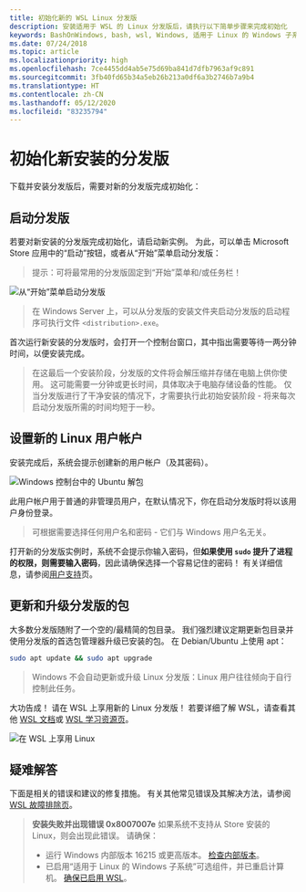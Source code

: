 ```yaml
---
title: 初始化新的 WSL Linux 分发版
description: 安装适用于 WSL 的 Linux 分发版后，请执行以下简单步骤来完成初始化
keywords: BashOnWindows, bash, wsl, Windows, 适用于 Linux 的 Windows 子系统, windowssubsystem, ubuntu, debian, suse, Windows 10
ms.date: 07/24/2018
ms.topic: article
ms.localizationpriority: high
ms.openlocfilehash: 7ce4455dd4ab5e75d69ba841d7dfb7963af9c891
ms.sourcegitcommit: 3fb40fd65b34a5eb26b213a0df6a3b2746b7a9b4
ms.translationtype: HT
ms.contentlocale: zh-CN
ms.lasthandoff: 05/12/2020
ms.locfileid: "83235794"
---
```

# <a name="initializing-a-newly-installed-distribution"></a>初始化新安装的分发版

下载并安装分发版后，需要对新的分发版完成初始化：

## <a name="launch-a-distribution"></a>启动分发版

若要对新安装的分发版完成初始化，请启动新实例。 为此，可以单击 Microsoft Store 应用中的“启动”按钮，或者从“开始”菜单启动分发版：

> 提示：可将最常用的分发版固定到“开始”菜单和/或任务栏！

![从“开始”菜单启动分发版](media/start-menu.png)

> 在 Windows Server 上，可以从分发版的安装文件夹启动分发版的启动程序可执行文件 `<distribution>.exe`。

首次运行新安装的分发版时，会打开一个控制台窗口，其中指出需要等待一两分钟时间，以便安装完成。

> 在这最后一个安装阶段，分发版的文件将会解压缩并存储在电脑上供你使用。 这可能需要一分钟或更长时间，具体取决于电脑存储设备的性能。 仅当分发版进行了干净安装的情况下，才需要执行此初始安装阶段 - 将来每次启动分发版所需的时间均短于一秒。

## <a name="setting-up-a-new-linux-user-account"></a>设置新的 Linux 用户帐户

安装完成后，系统会提示创建新的用户帐户（及其密码）。

![Windows 控制台中的 Ubuntu 解包](media/UbuntuInstall.png)

此用户帐户用于普通的非管理员用户，在默认情况下，你在启动分发版时将以该用户身份登录。

> 可根据需要选择任何用户名和密码 - 它们与 Windows 用户名无关。

打开新的分发版实例时，系统不会提示你输入密码，但**如果使用 `sudo` 提升了进程的权限，则需要输入密码**，因此请确保选择一个容易记住的密码！ 有关详细信息，请参阅[用户支持](user-support.md)页。

## <a name="update--upgrade-your-distributions-packages"></a>更新和升级分发版的包

大多数分发版随附了一个空的/最精简的包目录。 我们强烈建议定期更新包目录并使用分发版的首选包管理器升级已安装的包。 在 Debian/Ubuntu 上使用 apt：

```bash
sudo apt update && sudo apt upgrade
```

> Windows 不会自动更新或升级 Linux 分发版：Linux 用户往往倾向于自行控制此任务。

大功告成！ 请在 WSL 上享用新的 Linux 分发版！ 若要详细了解 WSL，请查看其他 [WSL 文档](https://aka.ms/wsldocs)或 [WSL 学习资源页](https://aka.ms/learnwsl)。

![在 WSL 上享用 Linux](media/linux-on-wsl.png)

## <a name="troubleshooting"></a>疑难解答

下面是相关的错误和建议的修复措施。 有关其他常见错误及其解决方法，请参阅 [WSL 故障排除页](troubleshooting.md)。

> **安装失败并出现错误 0x8007007e** 如果系统不支持从 Store 安装的 Linux，则会出现此错误。  请确保：
> * 运行 Windows 内部版本 16215 或更高版本。 [检查内部版本](troubleshooting.md#check-your-build-number)。
> * 已启用“适用于 Linux 的 Windows 子系统”可选组件，并已重启计算机。  [确保已启用 WSL](troubleshooting.md#confirm-wsl-is-enabled)。
